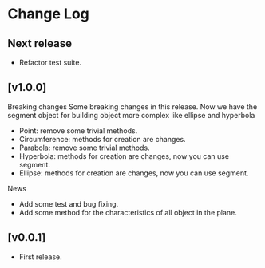 # Change Log

## Next release
- Refactor test suite.

## [v1.0.0]

Breaking changes
Some breaking changes in this release. 
Now we have the segment object for building object more complex like ellipse and hyperbola 
- Point: remove some trivial methods.
- Circumference: methods for creation are changes.
- Parabola: remove some trivial methods.
- Hyperbola: methods for creation are changes, now you can use segment.
- Ellipse: methods for creation are changes, now you can use segment.

News
- Add some test and bug fixing.
- Add some method for the characteristics of all object in the plane.

## [v0.0.1]
- First release.
